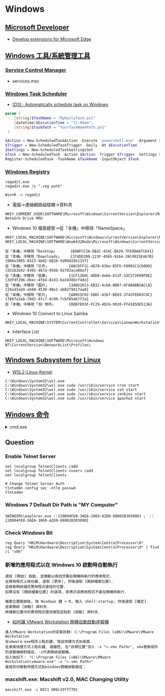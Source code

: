 ﻿# Windows

## [Microsoft Developer](https://developer.microsoft.com/en-us)

- [Develop extensions for Microsoft Edge](https://developer.microsoft.com/en-us/microsoft-edge/)

## [Windows 工具/系統管理工具](https://learn.microsoft.com/zh-tw/windows/client-management/administrative-tools-in-windows-10)

### [Service Control Manager](https://en.wikipedia.org/wiki/Service_Control_Manager)

- services.msc

### [Windows Task Scheduler](https://en.wikipedia.org/wiki/Windows_Task_Scheduler)

- [[D3] : Automatically schedule task on Windows](https://ithelp.ithome.com.tw/articles/10238969)

```powershell
param (
    [string]$TaskName = "MyDailyTask.ps1"
    [datetime]$ExcutionTime = "11:00am",
    [string]$TaskPath = "YourTaskNamePath.ps1"
 )

$Action = New-ScheduledTaskAction -Execute 'powershell.exe' -Argument $TaskPath
$Trigger = New-ScheduledTaskTrigger -Daily -At $ExcutionTime
$Settings = New-ScheduledTaskSettingsSet
$Task = New-ScheduledTask -Action $Action -Trigger $Trigger -Settings $Settings
Register-ScheduledTask -TaskName $TaskName -InputObject $Task
```

### [Windows Registry](https://en.wikipedia.org/wiki/Windows_Registry)

```text
regedit.exe
regedit.exe /s ".reg path"

Win+R -> regedit
```

- 電腦->連線網路磁碟機->資料夾

```text
HKEY_CURRENT_USER\SOFTWARE\Microsoft\Windows\CurrentVersion\Explorer\Map Network Drive MRU
```

- Windows 10 檔案總管->從「本機」中移除「NameSpace」

```text
HKEY_LOCAL_MACHINE\SOFTWARE\Microsoft\Windows\CurrentVersion\Explorer\MyComputer\NameSpace
HKEY_LOCAL_MACHINE\SOFTWARE\Wow6432Node\Microsoft\Windows\CurrentVersion\Explorer\MyComputer\NameSpace

從「本機」中移除「Desktop」      {B4BFCC3A-DB2C-424C-B029-7FE99A87C641}
從「本機」中移除「Downloads」    {374DE290-123F-4565-9164-39C4925E467B}  {088e3905-0323-4b02-9826-5d99428e115f}
從「本機」中移除「文件」         {A8CDFF1C-4878-43be-B5FD-F8091C1C60D0}  {d3162b92-9365-467a-956b-92703aca08af}
從「本機」中移除「音樂」         {1CF1260C-4DD0-4ebb-811F-33C572699FDE}  {3dfdf296-dbec-4fb4-81d1-6a3438bcf4de}
從「本機」中移除「圖片」         {3ADD1653-EB32-4cb0-BBD7-DFA0ABB5ACCA}  {24ad3ad4-a569-4530-98e1-ab02f9417aa8}
從「本機」中移除「影片」         {A0953C92-50DC-43bf-BE83-3742FED03C9C}  {f86fa3ab-70d2-4fc7-9c99-fcbf05467f3a}
從「本機」中移除「3D 物件」      {0DB7E03F-FC29-4DC6-9020-FF41B59E513A}
```

- Windows 10 Connect to Linux Samba

```text
HKEY_LOCAL_MACHINE\SYSTEM\CurrentControlSet\Services\LanmanWorkstation\Parameters\AllowInsecureGuestAuth=dword:00000001
```

- Interface List

```text
HKEY_LOCAL_MACHINE\SOFTWARE\Microsoft\Windows NT\CurrentVersion\NetworkList\Profiles\
```

## [Windows Subsystem for Linux](https://en.wikipedia.org/wiki/Windows_Subsystem_for_Linux)

- [WSL2-Linux-Kernel](https://github.com/microsoft/WSL2-Linux-Kernel)

```text
C:\Windows\System32\wsl.exe
C:\Windows\System32\wsl.exe sudo /usr/sbin/service cron start
C:\Windows\System32\wsl.exe sudo /usr/sbin/service ssh start
C:\Windows\System32\wsl.exe sudo /usr/sbin/service jenkins start
C:\Windows\System32\wsl.exe sudo /usr/sbin/service apache2 start
```

## [Windows 命令](https://docs.microsoft.com/zh-tw/windows-server/administration/windows-commands/windows-commands)

<details><summary>cmd.exe</summary>

```text
rem /?  在批次檔或 CONFIG.SYS 裡加上備註或說明。
```

```text
chcp /?  顯示或設定使用中的字碼頁編號。

chcp 65001
```

```text
systeminfo /?  此工具可顯示本機或遠端機器的作業系統設定資訊，包括 Service Pack 等級。
```

```text
ipconfig /?

ipconfig /all
ipconfig /displaydns
ipconfig /flushdns
```

```text
ping /?

ping <IP> -f -l <MTU Size>
```

```text
net /?

net use
net use <磁碟機代號>: \\<IP or HostName>\<資料夾名稱> /user:<Domain>\<Account> <Password>
net use z: \\192.168.1.xxx\myFiles /user:Domain\Administrator 123
net use z: \\192.168.1.xxx\myFiles /user:Domain\Administrator ""
net use z: /delete
```

```text
xcopy /?

xcopy C:\xxx F:\xxx /s
C:\xxx 為複製檔案來源位置: 例如要複製整個C槽就輸入C:\
F:\xxx 為複製目的位置: 例如要放到F槽的備份資料夾就輸入F:\備份
/s     為複製類型參數: 複製每個目錄及其包含的子目錄但不複製空目錄
```

[netsh](https://learn.microsoft.com/zh-tw/windows-server/networking/technologies/netsh/netsh)

```text
netsh /?

netsh interface show interface
netsh winsock reset

netsh interface ipv4 set address "Ethernet 2" source=dhcp
netsh interface ipv4 set dnsservers name="Ethernet 2" source=dhcp
netsh interface ipv4 set winsservers name="Ethernet 2" source=dhcp

netsh interface portproxy show all
netsh interface portproxy reset
netsh interface portproxy add v4tov4 listenport=3000 listenaddress=0.0.0.0 connectport=3000 connectaddress=192.168.0.1
netsh interface portproxy add v4tov4 listenport= listenaddress=0.0.0.0 connectport= connectaddress=192.168.0.1
```

```text
netstat /?  顯示通訊協定統計資料和目前的 TCP/IP 網路連線。
```

```text
route/?  操控網路路由表

route -p add 10.0.0.0 mask 255.0.0.0 192.168.0.1 metric 30 if 2
```

```text
tasklist /?  此工具會顯示本機或遠端電腦上，目前正在執行中的處理程序清單。
```

```text
taskkill /?  此工具可用於依據處理程序識別碼 (PID) 或影像名稱來終止工作。
```

```text
schtasks/?  讓系統管理員能夠在建立、刪除、查詢、變更，和執行，結束排程工作。

schtasks /create /f /tn "TaskName" /tr "dir" /sc onstart
schtasks /run /tn "TaskName"
schtasks /end /tn "TaskName"
schtasks /delete /tn "TaskName" /f
```

```text
dir /?  顯示檔案清單以列出目錄中的檔案及子目錄。

dir /b /ad-h /t:c /od
```

```text
type /?  顯示文字檔案的內容。
```

```text
del /?  刪除一個或多個檔案。

del /s /ah Thumbs.db
```

```text
rmdir /?  移除 (刪除) 一個目錄。

清理資源回收筒指令
rmdir /s /q %systemdrive%\$Recycle.bin
```

```text
rename /?  更改檔案名稱。
```

```text
date /?  顯示或設定日期。

date /t
```

```text
time /?  顯示或設定系統時間。

time /t
```

</details>

## Question

### Enable Telnet Server

```text
net localgroup TelnetClients /add
net localgroup TelnetClients <user> /add
net localgroup TelnetClients

# Change Telnet Server Auth
tlntadmn config sec -ntlm passwd
tlntadmn
```

### Windows 7 Default Dir Path is "MY Computer"

```text
%WINDIR%\explorer.exe ::{20D04FE0-3AEA-1069-A2D8-08002B30309D} ， ::{20D04FE0-3AEA-1069-A2D8-08002B30309D}
```

### Check Windows Bit

```text
reg Query "HKLM\Hardware\Description\System\CentralProcessor\0"
reg Query "HKLM\Hardware\Description\System\CentralProcessor\0" | find /i "x86"
```

### 新增的應用程式以在 Windows 10 啟動時自動執行

```text
選取 [開始] 按鈕, 並捲動以尋找您要在開機時執行的應用程式.
在應用程式上按右鍵, 選取 [更多], 然後選取 [開啟檔案位置].
這樣會開啟儲存應用程式捷徑的位置.
如果沒有 [開啟檔案位置] 的選項, 即表示該應用程式不會在開機時執行.

檔案位置開啟後, 按 Windows 鍵 + R, 輸入 shell:startup, 然後選取 [確定].
這會開啟 [啟動] 資料夾.
將檔案位置中的應用程式捷徑複製並貼到 [啟動] 資料夾.
```

- [如何讓 VMware Workstation 開機自動啟動虛擬機](https://superuser.com/questions/1420091/how-to-create-a-shortcut-to-a-vmware-workstation-player-15-vm)

```text
進入VMware Workstation的安裝目錄: C:\Program Files (x86)\VMware\VMware Workstation
在vmware.exe程序上點右鍵, 發送快捷方式到桌面.
在桌面快捷方式上點右鍵, 選屬性, 在"目標位置"加入 -x "<.vmx Path>", vmx替換成你的虛擬機絕對路徑, -x代表開啟虛擬機。
加入後如下： "C:\Program Files (x86)\VMware\VMware Workstation\vmware.exe" -x "<.vmx Path>"
最後剪切移動快捷方式到windows開機啟動路徑：
```

### macshift.exe: Macshift v2.0, MAC Changing Utility

```text
macshift.exe -i NIC1 000c29fff701
```
